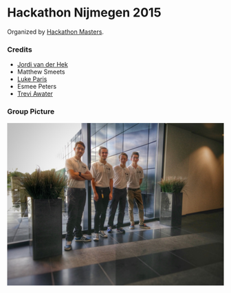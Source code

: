 # Hackathon Nijmegen 2015
Organized by [Hackathon Masters](http://hackathonmasters.com/).

### Credits
 - [Jordi van der Hek](http://www.jordivanderhek.com/)
 - Matthew Smeets
 - [Luke Paris](http://www.paradoxis.nl/)
 - Esmee Peters
 - [Trevi Awater](http://awatertrevi.github.io/)

### Group Picture
![](https://github.com/awatertrevi/hackathons/blob/master/Hackathonmasters/Hackathon%20Nijmegen%202015/photos/everyone.jpg)
